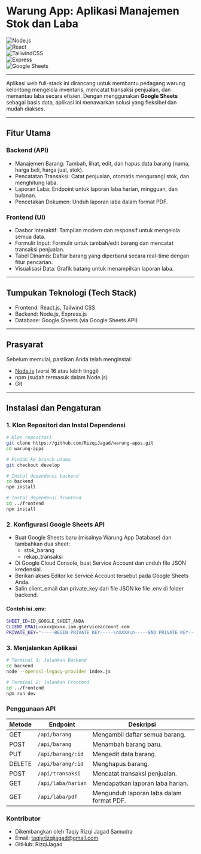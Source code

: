 # Warung App: Aplikasi Manajemen Stok dan Laba

![Node.js](https://img.shields.io/badge/Node.js-16%2B-green?logo=node.js)  
![React](https://img.shields.io/badge/React-18-blue?logo=react)  
![TailwindCSS](https://img.shields.io/badge/TailwindCSS-3-blue?logo=tailwind-css)  
![Express](https://img.shields.io/badge/Express.js-4-black?logo=express)  
![Google Sheets](https://img.shields.io/badge/Google%20Sheets-API-green?logo=googlesheets)  


---

Aplikasi web full-stack ini dirancang untuk membantu pedagang warung kelontong mengelola inventaris, mencatat transaksi penjualan, dan memantau laba secara efisien. Dengan menggunakan **Google Sheets** sebagai basis data, aplikasi ini menawarkan solusi yang fleksibel dan mudah diakses.

---

## Fitur Utama

### Backend (API)
- Manajemen Barang: Tambah, lihat, edit, dan hapus data barang (nama, harga beli, harga jual, stok).
- Pencatatan Transaksi: Catat penjualan, otomatis mengurangi stok, dan menghitung laba.
- Laporan Laba: Endpoint untuk laporan laba harian, mingguan, dan bulanan.
- Pencetakan Dokumen: Unduh laporan laba dalam format PDF.

### Frontend (UI)
- Dasbor Interaktif: Tampilan modern dan responsif untuk mengelola semua data.
- Formulir Input: Formulir untuk tambah/edit barang dan mencatat transaksi penjualan.
- Tabel Dinamis: Daftar barang yang diperbarui secara real-time dengan fitur pencarian.
- Visualisasi Data: Grafik batang untuk menampilkan laporan laba.

---

## Tumpukan Teknologi (Tech Stack)
- Frontend: React.js, Tailwind CSS  
- Backend: Node.js, Express.js  
- Database: Google Sheets (via Google Sheets API)  

---

## Prasyarat
Sebelum memulai, pastikan Anda telah menginstal:
- [Node.js](https://nodejs.org/) (versi 16 atau lebih tinggi)  
- npm (sudah termasuk dalam Node.js)  
- Git  

---

## Instalasi dan Pengaturan

### 1. Klon Repositori dan Instal Dependensi
```bash
# Klon repositori
git clone https://github.com/RizqiJagad/warung-apps.git
cd warung-apps

# Pindah ke branch utama
git checkout develop

# Instal dependensi backend
cd backend
npm install

# Instal dependensi frontend
cd ../frontend
npm install
```

### 2. Konfigurasi Google Sheets API
- Buat Google Sheets baru (misalnya Warung App Database) dan tambahkan dua sheet:
    - stok_barang
    - rekap_transaksi
- Di Google Cloud Console, buat Service Account dan unduh file JSON kredensial.
- Berikan akses Editor ke Service Account tersebut pada Google Sheets Anda.
- Salin client_email dan private_key dari file JSON ke file .env di folder backend.

#### Contoh isi .env:
```bash
SHEET_ID=ID_GOOGLE_SHEET_ANDA
CLIENT_EMAIL=xxxx@xxxx.iam.gserviceaccount.com
PRIVATE_KEY="-----BEGIN PRIVATE KEY-----\nXXXX\n-----END PRIVATE KEY-----\n"
```
### 3. Menjalankan Aplikasi
```bash
# Terminal 1: Jalankan Backend
cd backend
node --openssl-legacy-provider index.js

# Terminal 2: Jalankan Frontend
cd ../frontend
npm run dev
```
###  Penggunaan API
| Metode | Endpoint           | Deskripsi                                |
| ------ | ------------------ | ---------------------------------------- |
| GET    | `/api/barang`      | Mengambil daftar semua barang.           |
| POST   | `/api/barang`      | Menambah barang baru.                    |
| PUT    | `/api/barang/:id`  | Mengedit data barang.                    |
| DELETE | `/api/barang/:id`  | Menghapus barang.                        |
| POST   | `/api/transaksi`   | Mencatat transaksi penjualan.            |
| GET    | `/api/laba/harian` | Mendapatkan laporan laba harian.         |
| GET    | `/api/laba/pdf`    | Mengunduh laporan laba dalam format PDF. |

### Kontributor
- Dikembangkan oleh Taqiy Rizqi Jagad Samudra
- Email: taqiyrizqijagad@gmail.com
- GitHub: RizqiJagad




